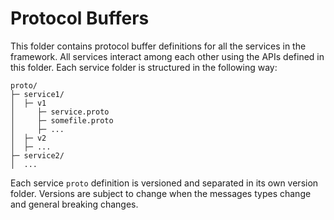 # Protocol Buffers

This folder contains protocol buffer definitions for all the
services in the framework. All services interact among each other using
the APIs defined in this folder. Each service folder is structured in the following way:

```
proto/
├─ service1/
│  ├─ v1
│     ├─ service.proto
│     ├─ somefile.proto
│     ├─ ...
│  ├─ v2
│  ├─ ...
├─ service2/
│  ...
```

Each service `proto` definition is versioned and separated in its own version
folder. Versions are subject to change when the messages types change and
general breaking changes.
